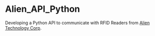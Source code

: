# Alien_API_Python
Developing a Python API to communicate with RFID Readers from [Alien Technology Corp](http://alientechnology.com).
